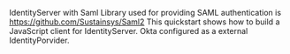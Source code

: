 IdentityServer with Saml
Library used for providing SAML authentication is https://github.com/Sustainsys/Saml2
This quickstart shows how to build a JavaScript client for IdentityServer. Okta configured as a external IdentityPorvider.
